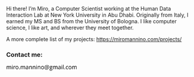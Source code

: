 Hi there! I’m Miro, a Computer Scientist working at the Human Data Interaction Lab at New York University in Abu Dhabi. Originally from Italy, I earned my MS and BS from the University of Bologna. I like computer science, I like art, and wherever they meet together.

A more complete list of my projects: <a href="https://miromannino.com/projects/">https://miromannino.com/projects/</a>

### Contact me: 
<img height="18" src="https://raw.githubusercontent.com/miromannino/miromannino/main/my-email.svg" />
